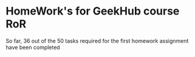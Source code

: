 # HomeWork's for GeekHub course **RoR**

So far, 36 out of the 50 tasks required for the first homework assignment have been completed
